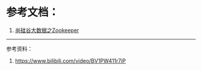 <!--title: Zookeeper
description: Zookeeper
type: 笔记
firstPicture: http://static-blog.top234.top/image/1.png
status: 1
priority: 6
=top234=-->



# 参考文档：

1. [尚硅谷大数据之Zookeeper	](/pdf/zookeeper.pdf)



-----------

参考资料：

1. https://www.bilibili.com/video/BV1PW411r7iP